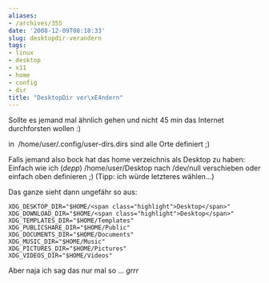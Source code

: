 ```yaml
---
aliases:
- /archives/355
date: '2008-12-09T08:18:33'
slug: desktopdir-verandern
tags:
- linux
- desktop
- x11
- home
- config
- dir
title: "DesktopDir ver\xE4ndern"
---
```


Sollte es jemand mal ähnlich gehen und nicht 45 min das Internet
durchforsten wollen :)

in  /home/user/.config/user-dirs.dirs sind alle Orte definiert ;)

Falls jemand also bock hat das home verzeichnis als Desktop zu haben:
Einfach wie ich (*depp*) /home/user/Desktop nach /dev/null verschieben oder
einfach oben definieren ;) (Tipp: ich würde letzteres wählen...)

Das ganze sieht dann ungefähr so aus:

```
XDG_DESKTOP_DIR="$HOME/<span class="highlight">Desktop</span>"
XDG_DOWNLOAD_DIR="$HOME/<span class="highlight">Desktop</span>"
XDG_TEMPLATES_DIR="$HOME/Templates"
XDG_PUBLICSHARE_DIR="$HOME/Public"
XDG_DOCUMENTS_DIR="$HOME/Documents"
XDG_MUSIC_DIR="$HOME/Music"
XDG_PICTURES_DIR="$HOME/Pictures"
XDG_VIDEOS_DIR="$HOME/Videos"
```

Aber naja ich sag das nur mal so ... *grrr*
